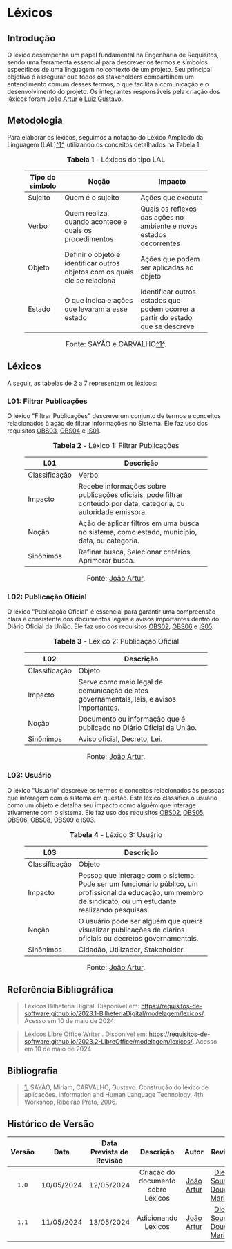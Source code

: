 # Léxicos

## <a> Introdução </a>

O léxico desempenha um papel fundamental na Engenharia de Requisitos, sendo uma ferramenta essencial para descrever os termos e símbolos específicos de uma linguagem no contexto de um projeto. Seu principal objetivo é assegurar que todos os stakeholders compartilhem um entendimento comum desses termos, o que facilita a comunicação e o desenvolvimento do projeto. Os integrantes responsáveis pela criação dos léxicos foram [João Artur](https://github.com/joao-artl) e [Luiz Gustavo](https://github.com/LuizGust4vo).

## <a> Metodologia </a>

Para elaborar os léxicos, seguimos a notação do Léxico Ampliado da Linguagem (LAL)<a id="anchor_1" href="#REF1">^1^</a>, utilizando os conceitos detalhados na Tabela 1.

<figure markdown>
<font size="3"><p style="text-align: center"><b>Tabela 1</b> - Léxicos do tipo LAL</p></font>

| Tipo do símbolo | Noção | Impacto |
|-----------------|-------|-------|
| Sujeito | Quem é o sujeito | Ações que executa |
| Verbo | Quem realiza, quando acontece e quais os procedimentos | Quais os reflexos das ações no ambiente e novos estados decorrentes |
| Objeto | Definir o objeto e identificar outros objetos com os quais ele se relaciona | Ações que podem ser aplicadas ao objeto  |
| Estado | O que indica e ações que levaram a esse estado | Identificar outros estados que podem ocorrer a partir do estado que se descreve  |

<font size="3"><p style="text-align: center">Fonte: SAYÃO e CARVALHO<a id="anchor_1" href="#REF1">^1^</a>.</p></font>

</figure>

## <a> Léxicos </a>

A seguir, as tabelas de 2 a 7 representam os léxicos:

### <a> L01: Filtrar Publicações </a>

O léxico "Filtrar Publicações" descreve um conjunto de termos e conceitos relacionados à ação de filtrar informações no Sistema. Ele faz uso dos requisitos <a href="https://requisitos-de-software.github.io/2024.1-DiarioOficialdaUniao/elicitacao/priorizacao/">OBS03</a>, <a href="https://requisitos-de-software.github.io/2024.1-DiarioOficialdaUniao/elicitacao/priorizacao/">OBS04</a> e <a href="https://requisitos-de-software.github.io/2024.1-DiarioOficialdaUniao/elicitacao/priorizacao/">IS01</a>.

<figure markdown>
<font size="3"><p style="text-align: center"><b>Tabela 2</b> - Léxico 1: Filtrar Publicações</p></font>

| L01 | Descrição |
|-----|-----------|
| Classificação | Verbo |
| Impacto | Recebe informações sobre publicações oficiais, pode filtrar conteúdo por data, categoria, ou autoridade emissora. |
| Noção | Ação de aplicar filtros em uma busca no sistema, como estado, município, data, ou categoria. |
| Sinônimos | Refinar busca, Selecionar critérios, Aprimorar busca. |

<font size="3"><p style="text-align: center">Fonte: [João Artur](https://github.com/joao-artl).</p></font>
</figure>

### <a> L02: Publicação Oficial </a>

O léxico "Publicação Oficial" é essencial para garantir uma compreensão clara e consistente dos documentos legais e avisos importantes dentro do Diário Oficial da União. Ele faz uso dos requisitos <a href="https://requisitos-de-software.github.io/2024.1-DiarioOficialdaUniao/elicitacao/priorizacao/">OBS02</a>, <a href="https://requisitos-de-software.github.io/2024.1-DiarioOficialdaUniao/elicitacao/priorizacao/">OBS06</a> e <a href="https://requisitos-de-software.github.io/2024.1-DiarioOficialdaUniao/elicitacao/priorizacao/">IS05</a>.

<figure markdown>
<font size="3"><p style="text-align: center"><b>Tabela 3</b> - Léxico 2: Publicação Oficial</p></font>

| L02 | Descrição |
|-----|-----------|
| Classificação | Objeto |
| Impacto | Serve como meio legal de comunicação de atos governamentais, leis, e avisos importantes. |
| Noção | Documento ou informação que é publicado no Diário Oficial da União. |
| Sinônimos | Aviso oficial, Decreto, Lei. |

<font size="3"><p style="text-align: center">Fonte: [João Artur](https://github.com/joao-artl).</p></font>
</figure>

### <a> L03: Usuário </a>

O léxico "Usuário" descreve os termos e conceitos relacionados às pessoas que interagem com o sistema em questão. Este léxico classifica o usuário como um objeto e detalha seu impacto como alguém que interage ativamente com o sistema. Ele faz uso dos requisitos <a href="https://requisitos-de-software.github.io/2024.1-DiarioOficialdaUniao/elicitacao/priorizacao/">OBS02</a>, <a href="https://requisitos-de-software.github.io/2024.1-DiarioOficialdaUniao/elicitacao/priorizacao/">OBS05</a>, <a href="https://requisitos-de-software.github.io/2024.1-DiarioOficialdaUniao/elicitacao/priorizacao/">OBS06</a>, <a href="https://requisitos-de-software.github.io/2024.1-DiarioOficialdaUniao/elicitacao/priorizacao/">OBS08</a>, <a href="https://requisitos-de-software.github.io/2024.1-DiarioOficialdaUniao/elicitacao/priorizacao/">OBS09</a> e <a href="https://requisitos-de-software.github.io/2024.1-DiarioOficialdaUniao/elicitacao/priorizacao/">IS03</a>.

<figure markdown>
<font size="3"><p style="text-align: center"><b>Tabela 4</b> - Léxico 3: Usuário</p></font>

| L03 | Descrição |
|-----|-----------|
| Classificação | Objeto |
| Impacto | Pessoa que interage com o sistema. Pode ser um funcionário público, um profissional da educação, um membro de sindicato, ou um estudante realizando pesquisas. |
| Noção | O usuário pode ser alguém que queira visualizar publicações de diários oficiais ou decretos governamentais. |
| Sinônimos | Cidadão, Utilizador, Stakeholder. |

<font size="3"><p style="text-align: center">Fonte: [João Artur](https://github.com/joao-artl).</p></font>
</figure>

## <a>Referência Bibliográfica</a>

> Léxicos Bilheteria Digital. Disponível em: <https://requisitos-de-software.github.io/2023.1-BilheteriaDigital/modelagem/lexicos/>. Acesso em 10 de maio de 2024.

> Léxicos Libre Office Writer . Disponível em: <https://requisitos-de-software.github.io/2023.2-LibreOffice/modelagem/lexicos/>. Acesso em 10 de maio de 2024

## <a>Bibliografia</a>

> <a id="REF1" href="#anchor_1">1.</a> SAYÃO, Miriam, CARVALHO, Gustavo. Construção do léxico de aplicações. Information and Human Language Technology, 4th Workshop, Ribeirão Preto, 2006. 

## <a>Histórico de Versão</a>
|Versão|Data|Data Prevista de Revisão|Descrição|Autor|Revisor|
| :------: | :----------: |:-----------: | :-----------: | :---------: |:---------: |
|`1.0`|10/05/2024|12/05/2024| Criação do documento sobre Léxicos | [João Artur](https://github.com/joao-artl)|[Diego Sousa](https://github.com/DiegoSousaLeite) e [Douglas Marinho](https://github.com/M4RINH0)|
|`1.1`|11/05/2024|13/05/2024| Adicionando Léxicos | [João Artur](https://github.com/joao-artl)|[Diego Sousa](https://github.com/DiegoSousaLeite) e [Douglas Marinho](https://github.com/M4RINH0)|
